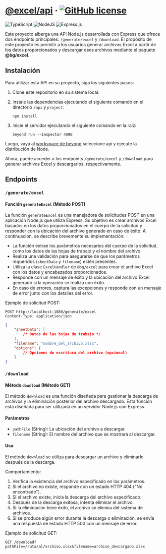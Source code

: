 # [@excel/api](./api) &middot; [![GitHub license](https://img.shields.io/badge/license-MIT-blue.svg)](./LICENSE)

![TypeScript](https://img.shields.io/badge/typescript-%23007ACC.svg?style=for-the-badge&logo=typescript&logoColor=white)
![NodeJS](https://img.shields.io/badge/node.js-6DA55F?style=for-the-badge&logo=node.js&logoColor=white)
![Express.js](https://img.shields.io/badge/express.js-%23404d59.svg?style=for-the-badge&logo=express&logoColor=%2361DAFB)

Este proyecto alberga una API Node.js desarrollada con Express que ofrece dos endpoints principales: `/generate/excel` y `/download`. El propósito de este proyecto es permitir a los usuarios generar archivos Excel a partir de los datos proporcionados y descargar esos archivos mediante el paquete **@bg/excel**.

## Instalación

Para utilizar esta API en su proyecto, siga los siguientes pasos:

1. Clone este repositorio en su sistema local.

2. Instale las dependencias ejecutando el siguiente comando en el directorio `/api` y `project`:

    ```
    npm install
    ```

3. Inicie el servidor ejecutando el siguiente comando en la raíz:

    ```
    beyond run --inspector 4000
    ```

Luego, vaya al [workspace de beyond](https://workspace.beyondjs.com/?port=4000) seleccione api y ejecute la distribución de Node.

Ahora, puede acceder a los endpoints `/generate/excel` y `/download` para generar archivos Excel y descargarlos, respectivamente.

## Endpoints

### `/generate/excel`

#### Función `generateExcel` (Método POST)

La función `generateExcel` es una manejadora de solicitudes POST en una aplicación Node.js que utiliza Express. Su objetivo es crear archivos Excel basados en los datos proporcionados en el cuerpo de la solicitud y responder con la ubicación del archivo generado en caso de éxito. A continuación, se describe brevemente su implementación:

-   La función extrae los parámetros necesarios del cuerpo de la solicitud, como los datos de las hojas de trabajo y el nombre del archivo.
-   Realiza una validación para asegurarse de que los parámetros requeridos (`sheetData` y `filename`) estén presentes.
-   Utiliza la clase `ExcelHandler` de `@bg/excel` para crear el archivo Excel con los datos y encabezados proporcionados.
-   Responde con un mensaje de éxito y la ubicación del archivo Excel generado si la operación se realiza con éxito.
-   En caso de errores, captura las excepciones y responde con un mensaje de error junto con los detalles del error.

Ejemplo de solicitud POST:

```
POST http://localhost:1080/generate/excel
Content-Type: application/json
```

```json
{
    "sheetData": [
        /* Datos de las hojas de trabajo */
    ],
    "filename": "nombre_del_archivo.xlsx",
    "options": {
        // Opciones de escritura del archivo (opcional)
    }
}
```

### `/download`

#### Método `download` (Método GET)

El método `download` es una función diseñada para gestionar la descarga de archivos y la eliminación posterior del archivo descargado. Esta función está diseñada para ser utilizada en un servidor Node.js con Express.

#### Parámetros

-   `pathFile` (String): La ubicación del archivo a descargar.
-   `filename` (String): El nombre del archivo que se mostrará al descargar.

#### Uso

El método `download` se utiliza para descargar un archivo y eliminarlo después de la descarga.

Comportamiento:

1. Verifica la existencia del archivo especificado en los parámetros.
2. Si el archivo no existe, responde con un estado HTTP 404 ("No encontrado").
3. Si el archivo existe, inicia la descarga del archivo especificado.
4. Después de la descarga exitosa, intenta eliminar el archivo.
5. Si la eliminación tiene éxito, el archivo se elimina del sistema de archivos.
6. Si se produce algún error durante la descarga o eliminación, se envía una respuesta de estado HTTP 500 con un mensaje de error.

Ejemplo de solicitud GET:

```
GET /download?pathFile=/ruta/al/archivo.xlsx&filename=archivo_descargado.xlsx
```
